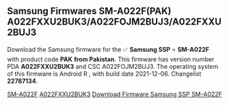 <h2>Samsung Firmwares SM-A022F(PAK) A022FXXU2BUK3/A022FOJM2BUJ3/A022FXXU2BUJ3</h2>
Download the Samsung firmware for the ✅ <strong>Samsung SSP </strong> ⭐ <strong>SM-A022F</strong> with product code <strong>PAK</strong> <strong> from Pakistan</strong>. This firmware has version number PDA <strong>A022FXXU2BUK3</strong> and CSC A022FOJM2BUJ3. The operating system of this firmware is Android R , with build date 2021-12-06. Changelist <strong>22787134</strong>.


[SM-A022F](https://samfirm.shop/samsung/model/SM-A022F)
[A022FXXU2BUK3](https://samfirm.shop/samsung/pda/A022FXXU2BUK3)
[Download Firmware Samsung SSP SM-A022F](https://samfirm.shop/samsung/firmware/480684)

